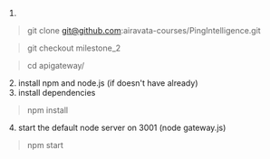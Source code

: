 1.
> git clone git@github.com:airavata-courses/PingIntelligence.git

> git checkout milestone_2

> cd apigateway/

2. install npm and node.js (if doesn't have already)
3. install dependencies
> npm install

4. start the default node server on 3001 (node gateway.js)
> npm start
